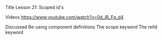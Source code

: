 Title
Lesson 21: Scoped id's

Videos
https://www.youtube.com/watch?v=0d_iB_Fq_d4

Discussed
	Re-using component definitions
	The scope keyword
	The relId keyword
